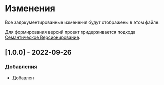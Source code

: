 # Изменения

Все задокументированные изменения будут отображены в этом файле.

Для формирования версий проект придерживается подхода
[Семантическое Версионирование](https://semver.org/lang/ru/).

## [1.0.0] - 2022-09-26

### Добавления

- Добавлен
